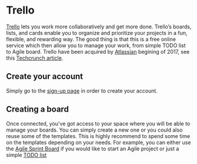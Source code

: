 # Trello

[Trello](https://trello.com/) lets you work more collaboratively and get more done. Trello’s boards, lists, and cards enable you to organize and prioritize your projects in a fun, flexible, and rewarding way.
The good thing is that this is a free online service which then allow you to manage your work, from simple TODO list to Agile board.
Trello have been acquired by [Atlassian](https://www.atlassian.com/) begining of 2017, see this [Techcrunch article](https://techcrunch.com/2017/01/09/atlassian-acquires-trello/).

## Create your account

Simply go to the [sign-up page](https://trello.com/signup) in order to create your account.

## Creating a board

Once connected, you've got access to your space where you will be able to manage your boards.
You can simply create a new one or you could also reuse some of the templates. This is highly recommend to spend some time on the templates depending on your needs. For example, you can either use the [Agile Sprint Board](https://trello.com/templates/engineering/agile-sprint-board-ZqN99gGN) if you would like to start an Agile project or just a simple [TODO list](https://trello.com/templates/productivity/todo-list-template-A65ehygD)
